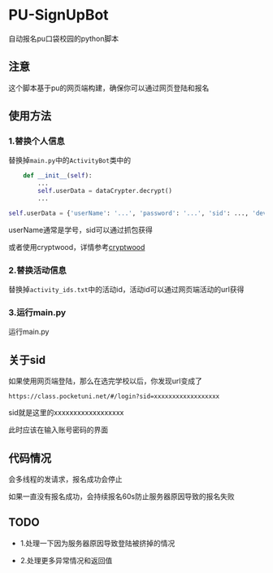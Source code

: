 # PU-SignUpBot
自动报名pu口袋校园的python脚本

## 注意

这个脚本基于pu的网页端构建，确保你可以通过网页登陆和报名

## 使用方法

### 1.替换个人信息

替换掉`main.py`中的`ActivityBot`类中的

```python
    def __init__(self):
        ...
        self.userData = dataCrypter.decrypt()
        ...
```

```python
self.userData = {'userName': '...', 'password': '...', 'sid': ..., 'device': 'pc'}
```

userName通常是学号，sid可以通过抓包获得

或者使用cryptwood，详情参考[cryptwood](https://github.com/RedForestLonvor/cryptwood)

### 2.替换活动信息

替换掉`activity_ids.txt`中的活动id，活动id可以通过网页端活动的url获得

### 3.运行main.py

运行main.py

## 关于sid

如果使用网页端登陆，那么在选完学校以后，你发现url变成了
```url
https://class.pocketuni.net/#/login?sid=xxxxxxxxxxxxxxxxxx
```

sid就是这里的xxxxxxxxxxxxxxxxxx

此时应该在输入账号密码的界面

## 代码情况

会多线程的发请求，报名成功会停止

如果一直没有报名成功，会持续报名60s防止服务器原因导致的报名失败

## TODO

+ 1.处理一下因为服务器原因导致登陆被挤掉的情况

+ 2.处理更多异常情况和返回值
